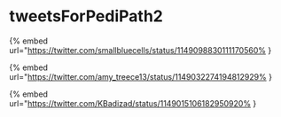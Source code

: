 # tweetsForPediPath2

{% embed url="https://twitter.com/smallbluecells/status/1149098830111170560% }

{% embed url="https://twitter.com/amy_treece13/status/1149032274194812929% }

{% embed url="https://twitter.com/KBadizad/status/1149015106182950920% }

